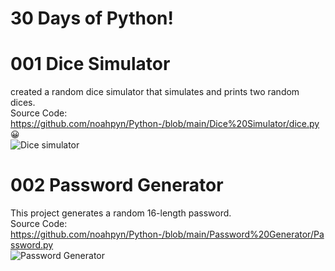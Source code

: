 # 30 Days of Python!  

# 001 Dice Simulator

created a random dice simulator that simulates and prints two random dices.
<br>
Source Code:<br> https://github.com/noahpyn/Python-/blob/main/Dice%20Simulator/dice.py 😀
<br>
![Dice simulator](https://user-images.githubusercontent.com/75100642/111679884-8614c480-8819-11eb-8ca7-00771af13ef2.PNG)


# 002 Password Generator 

This project generates a random 16-length password.
<br>
Source Code:<br> https://github.com/noahpyn/Python-/blob/main/Password%20Generator/Password.py
<br>
![Password Generator](https://user-images.githubusercontent.com/75100642/111769426-206c1b00-88a1-11eb-8e19-913ff9c54fbe.PNG)
